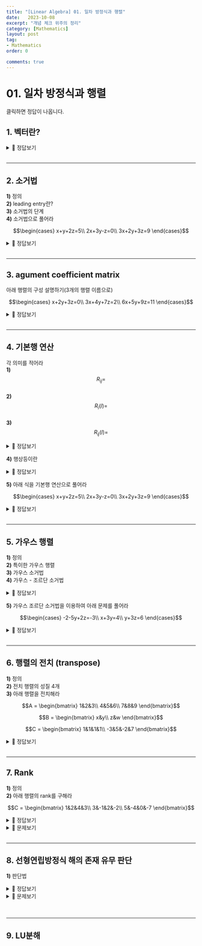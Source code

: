 ```yaml
---
title: "[Linear Algebra] 01. 일차 방정식과 행렬"
date:   2023-10-08
excerpt: "개념 체크 위주의 정리"
category: [Mathematics]
layout: post
tag:
- Mathematics
order: 0

comments: true
---
```


# 01. 일차 방정식과 행렬
클릭하면 정답이 나옵니다. 

## 1. 벡터란?

<details>
<summary>🖤 정답보기</summary>
<div markdown="1">


**크기**와 **방향**을 모두 가진 물리량을 벡터 (vector) 라 한다.

벡터는 흔히 화살표로 표현한다.   
* 화살표의 길이: 벡터의 크기   
* 화살표의 방향: 벡터가 작용하는 방향   
벡터로 기술할 수 있는 물리적 상황은 크기와 방향만 고려하면 충분한 경우가 많다.   
다시 말해, 벡터가 어디에 위치했는지와 무관하게 크기와 방향이 같으면 동일한 벡터로 생각한다.   

  
</div>
</details>


<br/>

----

## 2. 소거법
**1)** 정의     
**2)** leading entry란?    
**3)** 소거법의 단계      
**4)** 소거법으로 풀어라     

 $$\begin{cases}
x+y+2z=5\\
2x+3y-z=0\\
3x+2y+3z=9 
\end{cases}$$




<details>
<summary>🖤 정답보기</summary>
<div markdown="1">

<div class="notice" markdown="1">

**1)** 정의    
* leading entry의 계수가 1이 되오록 역계단 만들기


**2)** 리딩항이란?       
* 한 행에서 0이 아닌 항들 중, 가장 왼쪽 column에 존재하는 항
![image](https://github.com/yerimoh/yerimoh.github.io/assets/76824611/630b6852-208a-4238-bd32-933d3ca43a9c)
여기서 네모를 말함

**3)** 소거법의 단계     
* 1) leading entry를 1로 만듦    
* 2) 후진 대입    

**4)** 소거법으로 풀어라   
<img src="https://github.com/yerimoh/yerimoh.github.io/assets/76824611/43d7aa2b-5868-4d94-8810-3030962c2bd2" align="left"> 
<br/>
<br/>
<br/>
<br/>
<br/>
<br/>


</div>

</div>
</details>  

<br/>

----

## 3. agument coefficient matrix
아래 행렬의 구성 설명하기(3개의 행렬 이름으로)    

 $$\begin{cases}
x+2y+3z=0\\
3x+4y+7z=2\\
6x+5y+9z=11 
\end{cases}$$

<details>
<summary>🖤 정답보기</summary>
<div markdown="1">

<div class="notice" markdown="1">
  
<br/>**1)** agument coeffient matrix (확대 행렬, 첨가행렬)         
<img src="https://github.com/yerimoh/yerimoh.github.io/assets/76824611/cb7567fb-5baf-4fbe-84a3-c291b93aa94b" align="left">  
<br/>
<br/>

<br/>**2)** coeffient matrix (계수 행렬)     
<img src="https://github.com/yerimoh/yerimoh.github.io/assets/76824611/28439571-bb9c-4595-971a-539ffbbd322d" align="left">  
<br/>
<br/>

<br/>**3)** matrix of constants (상수 행렬)<br/>
<img src="https://github.com/yerimoh/yerimoh.github.io/assets/76824611/171f286c-703b-4ed4-8925-4349c47b50e7" align="left">  
<br/>
<br/>

</div>
  
</div>
</details>  

<br/>


-----

## 4. 기본행 연산
각 의미를 적어라     
**1)** $$R_{ij} =$$        
**2)** $$R_{i}(l) =$$        
**3)** $$R_{ij}(l) =$$        

<details>
<summary>🖤 정답보기</summary>
<div markdown="1">

<div class="notice" markdown="1">

**1)** $$R_{ij} =$$  
* i번째 행과 j번째 행 교환
  
**2)** $$R_{i}(l) =$$    
* i번째 행 * l(상수)
  
**3)** $$R_{ij}(l) =$$ 
* j번째 행 + **i번째 핼*l(상수)**


</div>
</div>
</details>  

**4)** 행상등이란     

<details>
<summary>🖤 정답보기</summary>
<div markdown="1">

<div class="notice" markdown="1">

row-equivalent,   
행렬 A에 기본행 연산을 적용하여 행렬 B를 얻을 수 있을 때 A와 B는 행상등이라고 함   
</div>
</div>
</details>  


**5)** 아래 식을 기본행 연산으로 풀어라   

$$\begin{cases}
x+y+2z=5\\
2x+3y-z=0\\
3x+2y+3z=9 
\end{cases}$$
 
<details>
<summary>🖤 정답보기</summary>
<div markdown="1">

<div class="notice" markdown="1">

<br/>**1)** reading entry를 1로 만듦<br/>
<img src="https://github.com/yerimoh/img/assets/76824611/a8582431-04c5-4965-90cd-7d4949ffdb22" align="left">  
<br/>
<br/>
<br/>
<br/>
<br/>
<br/>
<br/>
<br/>
<br/>
<br/>

<br/>
<br/>**2)** 후진 대입<br/>
<img src="https://github.com/yerimoh/img/assets/76824611/f53e532d-2cc0-4eaf-83d1-52e13f178353" align="left">  
<br/>
<br/>
<br/>
<br/>
<br/>
<br/>


</div> 
</div>
</details>  

<br/>

----

## 5. 가우스 행렬
**1)** 정의    
**2)** 특이한 가우스 행렬     
**3)** 가우스 소거법   
**4)** 가우스 - 조르단 소거법    

<details>
<summary>🖤 정답보기</summary>
<div markdown="1">
<div class="notice" markdown="1">

**1)** 정의    
* 대각 원소를 모두 1로 만들고, 대각 원소를 기준으로 아래 원소를 모두 0으로 만든 행렬
  
**2)** 특이한 가우스 행렬   
* 기약 가우스 행렬
![image](https://github.com/yerimoh/yerimoh.github.io/assets/76824611/4e694acd-022c-4a1c-a0b9-0dcef8ed18d4)

  
**3)** 가우스 소거법     
* 가우스 행렬을 이용하여 해를 구하는 방법        
![image](https://github.com/yerimoh/yerimoh.github.io/assets/76824611/33015916-0d91-4bc8-8515-b2c64df22f23)

**4)** 가우스 - 조단 소거법     
* 기약 가우스 행렬로 변환 후 후진 대입법을 사용한다     
![image](https://github.com/yerimoh/yerimoh.github.io/assets/76824611/e6034315-bc62-4401-8ab4-800aad8bb4ff)

</div>  
</div>
</details>  

**5)** 가우스 조르단 소거법을 이용하여 아래 문제를 풀어라     

 $$\begin{cases}
-2-5y+2z=-3\\
x+3y=4\\
y+3z=6 
\end{cases}$$

<details>
<summary>🖤 정답보기</summary>
<div markdown="1">
<div class="notice" markdown="1">


![image](https://github.com/yerimoh/yerimoh.github.io/assets/76824611/3acd88a4-515a-4b7c-beb2-ac37df86dd36)


  </div>
</div>
</details>  


<br/>


-----

## 6. 행렬의 전치 (transpose)
**1)** 정의   
**2)** 전치 행렬의 성질 4개   
**3)** 아래 행렬을 전치해라   

$$A =
\begin{bmatrix}
1&2&3\\
4&5&6\\
7&8&9
\end{bmatrix}$$

$$B =
\begin{bmatrix}
x&y\\
z&w
\end{bmatrix}$$


$$C =
\begin{bmatrix}
1&1&1&1\\
-3&5&-2&7
\end{bmatrix}$$

<details>
<summary>🖤 정답보기</summary>
<div markdown="1">

<div class="notice" markdown="1">

**1)** 정의   
* 어떤 행렬의 행과 열을 서로 맞바꾼 행렬     

**2)** 전치 행렬의 성질 4개   
![image](https://github.com/yerimoh/yerimoh.github.io/assets/76824611/ab160531-e2d7-4ce0-9aff-74113e1447b2)

**3)** 아래 행렬을 전치해라   
![image](https://github.com/yerimoh/yerimoh.github.io/assets/76824611/5d691c1e-9f24-4f9a-a58e-25d527c0f8ef)

</div>

</div>
</details>  

<br/>


----


## 7. Rank
**1)** 정의     
**2)** 아래 행렬의 rank를 구해라

$$C =
\begin{bmatrix}
1&2&4&3\\
3&-1&2&-2\\
5&-4&0&-7
\end{bmatrix}$$

<details>
<summary>🖤 정답보기</summary>
<div markdown="1">

<div class="notice" markdown="1">

**1)** 정의     
* 행렬 A에 **기본행 연산**을 적용하여 **가우스 행렬**으로 변환했을 때, **영행이 아닌 행**의 개수

**2)** 아래 행렬의 rank를 구해라
![image](https://github.com/yerimoh/yerimoh.github.io/assets/76824611/e76ac1a5-2f4c-4e13-b414-a5be6a5e07c1)


</div>

</div>
</details>  


<details>
<summary>💜 문제보기</summary>

<div class="notice--success" markdown="1">

**1)**
![image](https://github.com/yerimoh/yerimoh.github.io/assets/76824611/c3899a3d-4648-4966-a669-1826870f3ae2)

<details>
<summary>💜🖤 정답보기</summary>
<div markdown="1">

<div class="notice" markdown="1">

1) a = 0일 때,    
![image](https://github.com/yerimoh/yerimoh.github.io/assets/76824611/4d699ed9-1f8d-4598-b322-707224503530)



2) a !=일 때,
![image](https://github.com/yerimoh/yerimoh.github.io/assets/76824611/8cfb765d-491c-46ef-a530-d2d51080053c)


</div>

</div>
</details>  


</div>

</div>
</details>  

<br/>

----


## 8. 선형연립방정식 해의 존재 유무 판단

**1)** 판단법


<details>
<summary>🖤 정답보기</summary>
<div markdown="1">
<div class="notice" markdown="1">


선형연립방정식 AX = B (A는 계수 행렬, B는 상수행렬)에 대하여
1) rank A = rank (A|B)이면 해가 존재한다
   * rank A = rank (A|B) = **미지수의 수** 이면 유일한 해를 갖는다.
   * rank A = rank (A|B) ≠ **미지수의 수** 이면 무한개의 해를 갖는다.
3) rank A ≠ rank (A|B)이면 해가 존재하지 않는다


</div>
</div>
</details>  





<details>
<summary>💜 문제보기</summary>

<div class="notice--success" markdown="1">

**1)**
![image](https://github.com/yerimoh/yerimoh.github.io/assets/76824611/a76af995-9a04-4d3d-b133-f8c914a4960d)

<details>
<summary>💜🖤 정답보기</summary>
<div markdown="1">

<div class="notice" markdown="1">

![image](https://github.com/yerimoh/yerimoh.github.io/assets/76824611/3845ed16-bfd0-4763-92b9-076e68043e40)



</div>

</div>
</details>  


</div>

</div>
</details>  

<br/>





<br/>


----


## 9. LU분해


